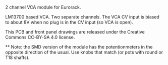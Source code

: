 2 channel VCA module for Eurorack. 

LM13700 based VCA. Two separate channels. 
The VCA CV input is biased to about 8V when no plug is in the CV input (so VCA is open). 

This PCB and front panel drawings are released under the Creative Commons CC-BY-SA 4.0 license.

** Note: the SMD version of the module has the potentionmeters in the opposite direction of the usual. Use knobs that match (or pots with round or T18 shafts).

